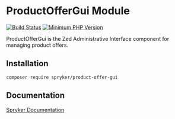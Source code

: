 # ProductOfferGui Module
[![Build Status](https://travis-ci.org/spryker/product-offer-gui.svg)](https://travis-ci.org/spryker/product-offer-gui)
[![Minimum PHP Version](https://img.shields.io/badge/php-%3E%3D%207.2-8892BF.svg)](https://php.net/)

ProductOfferGui is the Zed Administrative Interface component for managing product offers.

## Installation

```
composer require spryker/product-offer-gui
```

## Documentation

[Spryker Documentation](https://academy.spryker.com/developing_with_spryker/module_guide/modules.html)
